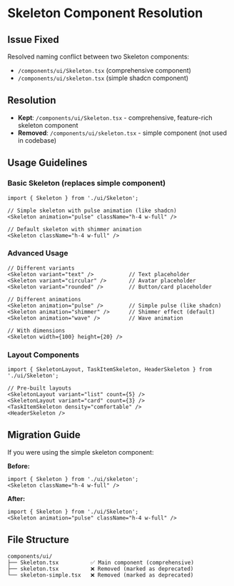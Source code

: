# Skeleton Component Resolution

## Issue Fixed
Resolved naming conflict between two Skeleton components:
- `/components/ui/Skeleton.tsx` (comprehensive component)
- `/components/ui/skeleton.tsx` (simple shadcn component)

## Resolution
- **Kept**: `/components/ui/Skeleton.tsx` - comprehensive, feature-rich skeleton component
- **Removed**: `/components/ui/skeleton.tsx` - simple component (not used in codebase)

## Usage Guidelines

### Basic Skeleton (replaces simple component)
```tsx
import { Skeleton } from './ui/Skeleton';

// Simple skeleton with pulse animation (like shadcn)
<Skeleton animation="pulse" className="h-4 w-full" />

// Default skeleton with shimmer animation
<Skeleton className="h-4 w-full" />
```

### Advanced Usage
```tsx
// Different variants
<Skeleton variant="text" />           // Text placeholder
<Skeleton variant="circular" />       // Avatar placeholder
<Skeleton variant="rounded" />        // Button/card placeholder

// Different animations
<Skeleton animation="pulse" />        // Simple pulse (like shadcn)
<Skeleton animation="shimmer" />      // Shimmer effect (default)
<Skeleton animation="wave" />         // Wave animation

// With dimensions
<Skeleton width={100} height={20} />
```

### Layout Components
```tsx
import { SkeletonLayout, TaskItemSkeleton, HeaderSkeleton } from './ui/Skeleton';

// Pre-built layouts
<SkeletonLayout variant="list" count={5} />
<SkeletonLayout variant="card" count={3} />
<TaskItemSkeleton density="comfortable" />
<HeaderSkeleton />
```

## Migration Guide
If you were using the simple skeleton component:

**Before:**
```tsx
import { Skeleton } from './ui/skeleton';
<Skeleton className="h-4 w-full" />
```

**After:**
```tsx
import { Skeleton } from './ui/Skeleton';
<Skeleton animation="pulse" className="h-4 w-full" />
```

## File Structure
```
components/ui/
├── Skeleton.tsx          ✅ Main component (comprehensive)
├── skeleton.tsx          ❌ Removed (marked as deprecated)
└── skeleton-simple.tsx   ❌ Removed (marked as deprecated)
```